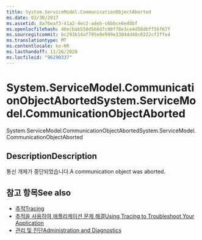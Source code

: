 ```yaml
---
title: System.ServiceModel.CommunicationObjectAborted
ms.date: 03/30/2017
ms.assetid: 8a76eaf3-41a2-4ec2-adeb-c6bbce6ed8bf
ms.openlocfilehash: 40ecbab550d566d7c08f78e3ce4d58dbff56f67f
ms.sourcegitcommit: bc293b14af795e0e999e3304dd40c0222cf2ffe4
ms.translationtype: MT
ms.contentlocale: ko-KR
ms.lasthandoff: 11/26/2020
ms.locfileid: "96290337"
---
```

# <a name="systemservicemodelcommunicationobjectaborted"></a><span data-ttu-id="b6672-102">System.ServiceModel.CommunicationObjectAborted</span><span class="sxs-lookup"><span data-stu-id="b6672-102">System.ServiceModel.CommunicationObjectAborted</span></span>

<span data-ttu-id="b6672-103">System.ServiceModel.CommunicationObjectAborted</span><span class="sxs-lookup"><span data-stu-id="b6672-103">System.ServiceModel.CommunicationObjectAborted</span></span>  
  
## <a name="description"></a><span data-ttu-id="b6672-104">Description</span><span class="sxs-lookup"><span data-stu-id="b6672-104">Description</span></span>  

 <span data-ttu-id="b6672-105">통신 개체가 중단되었습니다.</span><span class="sxs-lookup"><span data-stu-id="b6672-105">A communication object was aborted.</span></span>  
  
## <a name="see-also"></a><span data-ttu-id="b6672-106">참고 항목</span><span class="sxs-lookup"><span data-stu-id="b6672-106">See also</span></span>

- [<span data-ttu-id="b6672-107">추적</span><span class="sxs-lookup"><span data-stu-id="b6672-107">Tracing</span></span>](index.md)
- [<span data-ttu-id="b6672-108">추적을 사용하여 애플리케이션 문제 해결</span><span class="sxs-lookup"><span data-stu-id="b6672-108">Using Tracing to Troubleshoot Your Application</span></span>](using-tracing-to-troubleshoot-your-application.md)
- [<span data-ttu-id="b6672-109">관리 및 진단</span><span class="sxs-lookup"><span data-stu-id="b6672-109">Administration and Diagnostics</span></span>](../index.md)
